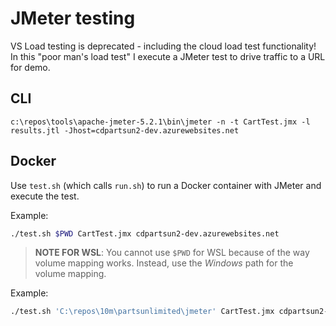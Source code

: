 # JMeter testing

VS Load testing is deprecated - including the cloud load test functionality! In this "poor man's load test" I execute a JMeter test to drive traffic to a URL for demo.

## CLI
```
c:\repos\tools\apache-jmeter-5.2.1\bin\jmeter -n -t CartTest.jmx -l results.jtl -Jhost=cdpartsun2-dev.azurewebsites.net
```

## Docker
Use `test.sh` (which calls `run.sh`) to run a Docker container with JMeter and execute the test.

Example:
```bash
./test.sh $PWD CartTest.jmx cdpartsun2-dev.azurewebsites.net
```

> **NOTE FOR WSL**: You cannot use `$PWD` for WSL because of the way volume mapping works. Instead, use the _Windows_ path for the volume mapping.

Example:
```bash
./test.sh 'C:\repos\10m\partsunlimited\jmeter' CartTest.jmx cdpartsun2-dev.azurewebsites.net
```
